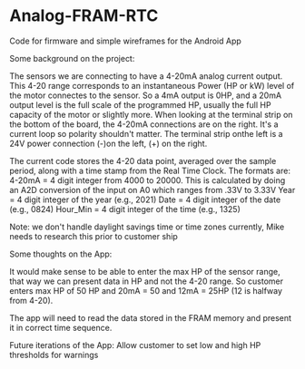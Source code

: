 # Analog-FRAM-RTC

Code for firmware and simple wireframes for the Android App


Some background on the project:

The sensors we are connecting to have a 4-20mA analog current output. This 4-20 range corresponds to an instantaneous Power (HP or kW) level of the motor connectes to the sensor. So a 4mA output is 0HP, and a 20mA output level is the full scale of the programmed HP, usually the full HP capacity of the motor or slightly more.
When looking at the terminal strip on the bottom of the board, the 4-20mA connections are on the right. It's a current loop so polarity shouldn't matter.
The terminal strip onthe left is a 24V power connection (-)on the left, (+) on the right.

The current code stores the 4-20 data point, averaged over the sample period, along with a time stamp from the Real Time Clock. The formats are:
4-20mA = 4 digit integer from 4000 to 20000. This is calculated by doing an A2D conversion of the input on A0 which ranges from .33V to 3.33V
Year = 4 digit integer of the year (e.g., 2021)
Date = 4 digit integer of the date (e.g., 0824)
Hour_Min = 4 digit integer of the time (e.g., 1325)

Note: we don't handle daylight savings time or time zones currently, Mike needs to research this prior to customer ship

Some thoughts on the App:

It would make sense to be able to enter the max HP of the sensor range, that way we can present data in HP and not the 4-20 range. So customer enters max HP of 50 HP and 20mA = 50 and 12mA = 25HP (12 is halfway from 4-20).

The app will need to read the data stored in the FRAM memory and present it in correct time sequence.

Future iterations of the App:
Allow customer to set low and high HP thresholds for warnings
